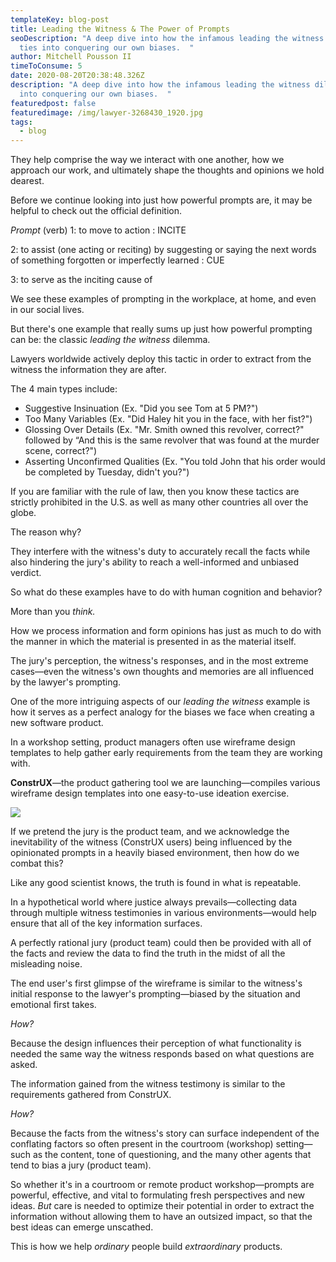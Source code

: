 ```yaml
---
templateKey: blog-post
title: Leading the Witness & The Power of Prompts
seoDescription: "A deep dive into how the infamous leading the witness dilemma
  ties into conquering our own biases.  "
author: Mitchell Pousson II
timeToConsume: 5
date: 2020-08-20T20:38:48.326Z
description: "A deep dive into how the infamous leading the witness dilemma ties
  into conquering our own biases.  "
featuredpost: false
featuredimage: /img/lawyer-3268430_1920.jpg
tags:
  - blog
---
```

They help comprise the way we interact with one another, how we approach our work, and ultimately shape the thoughts and opinions we hold dearest.

Before we continue looking into just how powerful prompts are, it may be helpful to check out the official definition.

*Prompt* (verb) 1: to move to action : INCITE

2: to assist (one acting or reciting) by suggesting or saying the next words of something forgotten or imperfectly learned : CUE

3: to serve as the inciting cause of

We see these examples of prompting in the workplace, at home, and even in our social lives.

But there's one example that really sums up just how powerful prompting can be: the classic *leading the witness* dilemma.

Lawyers worldwide actively deploy this tactic in order to extract from the witness the information they are after.

The 4 main types include:

* Suggestive Insinuation (Ex. "Did you see Tom at 5 PM?")
* Too Many Variables (Ex. "Did Haley hit you in the face, with her fist?")
* Glossing Over Details (Ex. "Mr. Smith owned this revolver, correct?" followed by “And this is the same revolver that was found at the murder scene, correct?")
* Asserting Unconfirmed Qualities (Ex. "You told John that his order would be completed by Tuesday, didn't you?")

If you are familiar with the rule of law, then you know these tactics are strictly prohibited in the U.S. as well as many other countries all over the globe.

The reason why?

They interfere with the witness's duty to accurately recall the facts while also hindering the jury's ability to reach a well-informed and unbiased verdict.

So what do these examples have to do with human cognition and behavior?

More than you *think.*

How we process information and form opinions has just as much to do with the manner in which the material is presented in as the material itself.

The jury's perception, the witness's responses, and in the most extreme cases—even the witness's own thoughts and memories are all influenced by the lawyer's prompting.

One of the more intriguing aspects of our *leading the witness* example is how it serves as a perfect analogy for the biases we face when creating a new software product.

In a workshop setting, product managers often use wireframe design templates to help gather early requirements from the team they are working with.

**ConstrUX**—the product gathering tool we are launching—compiles various wireframe design templates into one easy-to-use ideation exercise.

![](/img/annotation-2020-08-14-155156.jpg)

If we pretend the jury is the product team, and we acknowledge the inevitability of the witness (ConstrUX users) being influenced by the opinionated prompts in a heavily biased environment, then how do we combat this?

Like any good scientist knows, the truth is found in what is repeatable.

In a hypothetical world where justice always prevails—collecting data through multiple witness testimonies in various environments—would help ensure that all of the key information surfaces.

A perfectly rational jury (product team) could then be provided with all of the facts and review the data to find the truth in the midst of all the misleading noise.

The end user's first glimpse of the wireframe is similar to the witness's initial response to the lawyer's prompting—biased by the situation and emotional first takes.

*How?*

Because the design influences their perception of what functionality is needed the same way the witness responds based on what questions are asked.

The information gained from the witness testimony is similar to the requirements gathered from ConstrUX.

*How?*

Because the facts from the witness's story can surface independent of the conflating factors so often present in the courtroom (workshop) setting—such as the content, tone of questioning, and the many other agents that tend to bias a jury (product team).

So whether it's in a courtroom or remote product workshop—prompts are powerful, effective, and vital to formulating fresh perspectives and new ideas. *But* care is needed to optimize their potential in order to extract the information without allowing them to have an outsized impact, so that the best ideas can emerge unscathed.

This is how we help *ordinary* people build *extraordinary* products.